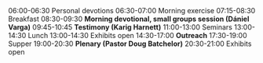 <tr scope="row">
  <th>06:00-06:30</th>
  <td>Personal devotions</td>
</tr>
<tr>
  <th>06:30-07:00</th>
  <td>Morning exercise</td>
</tr>
<tr>
  <th>07:15-08:30</th>
  <td>Breakfast</td>
</tr>
<tr>
  <th>08:30-09:30</th>
  <td><strong>Morning devotional, small groups session (Dániel Varga)</strong></td>
</tr>
<tr>
  <th>09:45-10:45</th>
  <td><strong>Testimony (Karig Harnett)</strong></td>
</tr>
<tr>
  <th>11:00-13:00</th>
  <td>Seminars</td>
</tr>
<tr>
  <th>13:00-14:30</th>
  <td>Lunch</td>
</tr>
<tr>
  <th>13:00-14:30</th>
  <td>Exhibits open</td>
</tr>
<tr>
  <th>14:30-17:00</th>
  <td><strong>Outreach</strong></td>
</tr>
<tr>
  <th>17:30-19:00</th>
  <td>Supper</td>
</tr>
<tr>
  <th>19:00-20:30</th>
  <td><strong>Plenary (Pastor Doug Batchelor)</strong></td>
</tr>
<tr>
  <th>20:30-21:00</th>
  <td>Exhibits open</td>
</tr>

